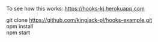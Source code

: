 To see how this works: https://hooks-kj.herokuapp.com

git clone https://github.com/kingjack-pl/hooks-example.git<br/>
npm install<br/>
npm start

